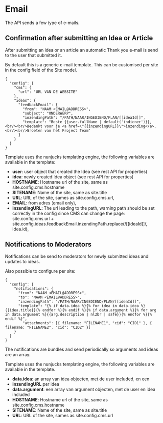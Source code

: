 # Email

The API sends a few type of e-mails.

## Confirmation after submitting an Idea or Article

After submitting an idea or an article an automatic Thank you e-mail is send to the user that submitted it.

By default this is a generic e-mail template. This can be customised per site in the config field of the Site model.

```
{
  "config": {
    "cms": {
      "url": "URL VAN DE WEBSITE"
    },
    "ideas": {
      "feedbackEmail": {
        "from": "NAAM <EMAIL@ADDRESS>",
        "subject": "ONDERWERP",
        "inzendingPath": "/PATH/NAAR/INGEDIEND/PLAN/[[ideaId]]",
        "template": "Beste {{user.fullName | default('indiener')}},<br/><br/>Bedankt voor je <a href=\"{{inzendingURL}}\">inzending</a>.<br/><br/>Groeten van het Project Team"
      }
    }
  }
}
```

Template uses the nunjucks templating engine, the following variables are available in the template:

- **user**: user object that created the Idea (see rest API for properties)
- **idea**: newly created Idea object (see rest API for properties)
- **HOSTNAME**: Hostname url of the site, same as  site.config.cms.hostname
- **SITENAME**: Name of the site, same as site.title
- **URL**: URL of the site, sames as site.config.cms.url,
- **EMAIL**: from adres (email only),
- **inzendingURL**: The url leading to the path, warning path should be set correctly in the config since CMS can change the page: site.config.cms.url + site.config.ideas.feedbackEmail.inzendingPath.replace(/\[\[ideaId\]\]/, idea.id),



## Notifications to Moderators

Notifications can be send to moderators for newly submitted ideas and updates to ideas.

Also possible to configure per site:

```
{
  "config": {
    "notifications": {
      "from": "NAAM <EMAIL@ADDRESS>",
      "to": "NAAM <EMAIL@ADDRESS>",
      "inzendingPath": "/PATH/NAAR/INGEDIEND/PLAN/[[ideaId]]",
      "template": "{% if data.idea %}{% for idea in data.idea %}{{idea.title}}{% endfor %}{% endif %}{% if data.argument %}{% for arg in data.argument %}{{arg.description | nl2br | safe}}{% endfor %}{% endif %}",
        "attachments": [{ filename: "FILENAME1", "cid": "CID1" }, { filename: "FILENAME2", "cid": "CID2" }]
    }
  }
}
```

The notifications are bundles and send periodically so arguments and ideas are an array.

Template uses the nunjucks templating engine, the following variables are available in the template.

- **data.idea**: an array van idea objecten, met de user included, en een 
- **inzendingURL** per idea
- **data.argument**: een array van argument objecten, met de user en idea included
- **HOSTNAME**: Hostname url of the site, same as  site.config.cms.hostname
- **SITENAME**: Name of the site, same as site.title
- **URL**: URL of the site, sames as site.config.cms.url


